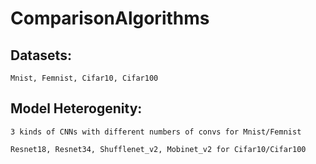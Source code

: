 # ComparisonAlgorithms

## Datasets: 

    Mnist, Femnist, Cifar10, Cifar100

## Model Heterogenity: 

    3 kinds of CNNs with different numbers of convs for Mnist/Femnist
  
    Resnet18, Resnet34, Shufflenet_v2, Mobinet_v2 for Cifar10/Cifar100
